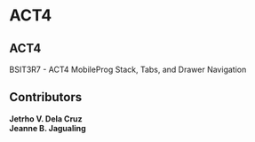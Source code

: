 # ACT4

## ACT4 
BSIT3R7 - ACT4
MobileProg
Stack, Tabs, and Drawer Navigation

## Contributors

<p align="left">
<Strong>Jetrho V. Dela Cruz<br></Strong>
<Strong>Jeanne B. Jagualing</Strong>
</p>
